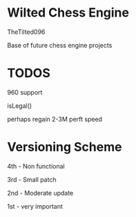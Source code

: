 # Wilted Chess Engine

TheTilted096

Base of future chess engine projects

# TODOS

960 support

isLegal()

perhaps regain 2-3M perft speed

# Versioning Scheme

4th - Non functional

3rd - Small patch

2nd - Moderate update

1st - very important


